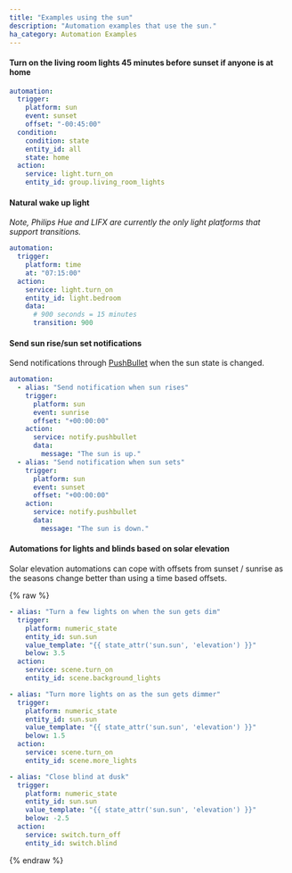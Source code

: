 ```yaml
---
title: "Examples using the sun"
description: "Automation examples that use the sun."
ha_category: Automation Examples
---
```


#### Turn on the living room lights 45 minutes before sunset if anyone is at home

```yaml
automation:
  trigger:
    platform: sun
    event: sunset
    offset: "-00:45:00"
  condition:
    condition: state
    entity_id: all
    state: home
  action:
    service: light.turn_on
    entity_id: group.living_room_lights
```

#### Natural wake up light

_Note, Philips Hue and LIFX are currently the only light platforms that support transitions._

```yaml
automation:
  trigger:
    platform: time
    at: "07:15:00"
  action:
    service: light.turn_on
    entity_id: light.bedroom
    data:
      # 900 seconds = 15 minutes
      transition: 900
```

#### Send sun rise/sun set notifications

Send notifications through [PushBullet](/integrations/pushbullet) when the sun state is changed.

```yaml
automation:
  - alias: "Send notification when sun rises"
    trigger:
      platform: sun
      event: sunrise
      offset: "+00:00:00"
    action:
      service: notify.pushbullet
      data:
        message: "The sun is up."
  - alias: "Send notification when sun sets"
    trigger:
      platform: sun
      event: sunset
      offset: "+00:00:00"
    action:
      service: notify.pushbullet
      data:
        message: "The sun is down."
```

#### Automations for lights and blinds based on solar elevation

Solar elevation automations can cope with offsets from sunset / sunrise as the seasons change better than using a time based offsets.

{% raw %}

```yaml
- alias: "Turn a few lights on when the sun gets dim"
  trigger:
    platform: numeric_state
    entity_id: sun.sun
    value_template: "{{ state_attr('sun.sun', 'elevation') }}"
    below: 3.5
  action:
    service: scene.turn_on
    entity_id: scene.background_lights

- alias: "Turn more lights on as the sun gets dimmer"
  trigger:
    platform: numeric_state
    entity_id: sun.sun
    value_template: "{{ state_attr('sun.sun', 'elevation') }}"
    below: 1.5
  action:
    service: scene.turn_on
    entity_id: scene.more_lights

- alias: "Close blind at dusk"
  trigger:
    platform: numeric_state
    entity_id: sun.sun
    value_template: "{{ state_attr('sun.sun', 'elevation') }}"
    below: -2.5
  action:
    service: switch.turn_off
    entity_id: switch.blind
```

{% endraw %}